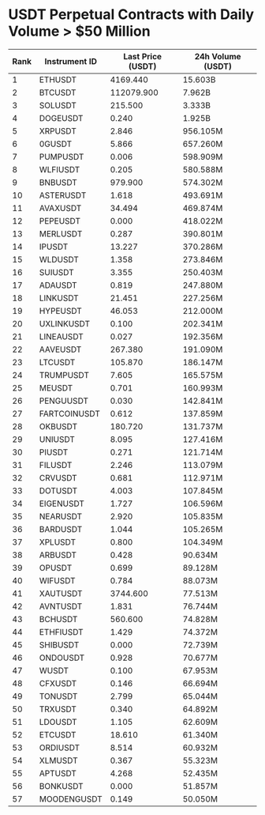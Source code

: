 # USDT Perpetual Contracts with Daily Volume > $50 Million

| Rank | Instrument ID | Last Price (USDT) | 24h Volume (USDT) |
|------|---------------|-------------------|-------------------|
| 1 | ETHUSDT | 4169.440 | 15.603B |
| 2 | BTCUSDT | 112079.900 | 7.962B |
| 3 | SOLUSDT | 215.500 | 3.333B |
| 4 | DOGEUSDT | 0.240 | 1.925B |
| 5 | XRPUSDT | 2.846 | 956.105M |
| 6 | 0GUSDT | 5.866 | 657.260M |
| 7 | PUMPUSDT | 0.006 | 598.909M |
| 8 | WLFIUSDT | 0.205 | 580.588M |
| 9 | BNBUSDT | 979.900 | 574.302M |
| 10 | ASTERUSDT | 1.618 | 493.691M |
| 11 | AVAXUSDT | 34.494 | 469.874M |
| 12 | PEPEUSDT | 0.000 | 418.022M |
| 13 | MERLUSDT | 0.287 | 390.801M |
| 14 | IPUSDT | 13.227 | 370.286M |
| 15 | WLDUSDT | 1.358 | 273.846M |
| 16 | SUIUSDT | 3.355 | 250.403M |
| 17 | ADAUSDT | 0.819 | 247.880M |
| 18 | LINKUSDT | 21.451 | 227.256M |
| 19 | HYPEUSDT | 46.053 | 212.000M |
| 20 | UXLINKUSDT | 0.100 | 202.341M |
| 21 | LINEAUSDT | 0.027 | 192.356M |
| 22 | AAVEUSDT | 267.380 | 191.090M |
| 23 | LTCUSDT | 105.870 | 186.147M |
| 24 | TRUMPUSDT | 7.605 | 165.575M |
| 25 | MEUSDT | 0.701 | 160.993M |
| 26 | PENGUUSDT | 0.030 | 142.841M |
| 27 | FARTCOINUSDT | 0.612 | 137.859M |
| 28 | OKBUSDT | 180.720 | 131.737M |
| 29 | UNIUSDT | 8.095 | 127.416M |
| 30 | PIUSDT | 0.271 | 121.714M |
| 31 | FILUSDT | 2.246 | 113.079M |
| 32 | CRVUSDT | 0.681 | 112.971M |
| 33 | DOTUSDT | 4.003 | 107.845M |
| 34 | EIGENUSDT | 1.727 | 106.596M |
| 35 | NEARUSDT | 2.920 | 105.835M |
| 36 | BARDUSDT | 1.044 | 105.265M |
| 37 | XPLUSDT | 0.800 | 104.349M |
| 38 | ARBUSDT | 0.428 | 90.634M |
| 39 | OPUSDT | 0.699 | 89.128M |
| 40 | WIFUSDT | 0.784 | 88.073M |
| 41 | XAUTUSDT | 3744.600 | 77.513M |
| 42 | AVNTUSDT | 1.831 | 76.744M |
| 43 | BCHUSDT | 560.600 | 74.828M |
| 44 | ETHFIUSDT | 1.429 | 74.372M |
| 45 | SHIBUSDT | 0.000 | 72.739M |
| 46 | ONDOUSDT | 0.928 | 70.677M |
| 47 | WUSDT | 0.100 | 67.953M |
| 48 | CFXUSDT | 0.146 | 66.694M |
| 49 | TONUSDT | 2.799 | 65.044M |
| 50 | TRXUSDT | 0.340 | 64.892M |
| 51 | LDOUSDT | 1.105 | 62.609M |
| 52 | ETCUSDT | 18.610 | 61.340M |
| 53 | ORDIUSDT | 8.514 | 60.932M |
| 54 | XLMUSDT | 0.367 | 55.323M |
| 55 | APTUSDT | 4.268 | 52.435M |
| 56 | BONKUSDT | 0.000 | 51.857M |
| 57 | MOODENGUSDT | 0.149 | 50.050M |
